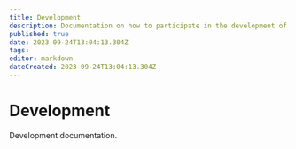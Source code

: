 ```yaml
---
title: Development
description: Documentation on how to participate in the development of the EpiCurrents library and its modules.
published: true
date: 2023-09-24T13:04:13.304Z
tags: 
editor: markdown
dateCreated: 2023-09-24T13:04:13.304Z
---
```


Development
===========

Development documentation.